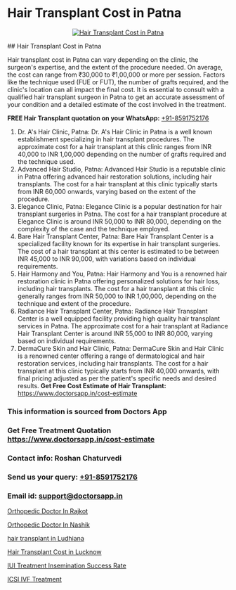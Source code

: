 # Hair Transplant Cost in Patna

<p align="center">
  <a href="https://doctorsapp.co.in/uploads/treatment_image/Finding%20the%20best%20hair%20clinic.jpg">
    <img src="https://doctorsapp.co.in/treatment/hair-transplant" alt="Hair Transplant Cost in Patna">
  </a>
</p>
## Hair Transplant Cost in Patna

Hair transplant cost in Patna can vary depending on the clinic, the surgeon's expertise, and the extent of the procedure needed. On average, the cost can range from ₹30,000 to ₹1,00,000 or more per session. Factors like the technique used (FUE or FUT), the number of grafts required, and the clinic's location can all impact the final cost. It is essential to consult with a qualified hair transplant surgeon in Patna to get an accurate assessment of your condition and a detailed estimate of the cost involved in the treatment.

**FREE Hair Transplant quotation on your WhatsApp:**  [+91-8591752176](https://api.whatsapp.com/send?phone=8591752176)

1) Dr. A's Hair Clinic, Patna: Dr. A's Hair Clinic in Patna is a well known establishment specializing in hair transplant procedures. The approximate cost for a hair transplant at this clinic ranges from INR 40,000 to INR 1,00,000 depending on the number of grafts required and the technique used.
2) Advanced Hair Studio, Patna: Advanced Hair Studio is a reputable clinic in Patna offering advanced hair restoration solutions, including hair transplants. The cost for a hair transplant at this clinic typically starts from INR 60,000 onwards, varying based on the extent of the procedure.
3) Elegance Clinic, Patna: Elegance Clinic is a popular destination for hair transplant surgeries in Patna. The cost for a hair transplant procedure at Elegance Clinic is around INR 50,000 to INR 80,000, depending on the complexity of the case and the technique employed.
4) Bare Hair Transplant Center, Patna: Bare Hair Transplant Center is a specialized facility known for its expertise in hair transplant surgeries. The cost of a hair transplant at this center is estimated to be between INR 45,000 to INR 90,000, with variations based on individual requirements.
5) Hair Harmony and You, Patna: Hair Harmony and You is a renowned hair restoration clinic in Patna offering personalized solutions for hair loss, including hair transplants. The cost for a hair transplant at this clinic generally ranges from INR 50,000 to INR 1,00,000, depending on the technique and extent of the procedure.
6) Radiance Hair Transplant Center, Patna: Radiance Hair Transplant Center is a well equipped facility providing high quality hair transplant services in Patna. The approximate cost for a hair transplant at Radiance Hair Transplant Center is around INR 55,000 to INR 80,000, varying based on individual requirements.
7) DermaCure Skin and Hair Clinic, Patna: DermaCure Skin and Hair Clinic is a renowned center offering a range of dermatological and hair restoration services, including hair transplants. The cost for a hair transplant at this clinic typically starts from INR 40,000 onwards, with final pricing adjusted as per the patient's specific needs and desired results.
**Get Free Cost Estimate of Hair Transplant:** https://www.doctorsapp.in/cost-estimate

### This information is sourced from Doctors App 
### Get Free Treatment Quotation https://www.doctorsapp.in/cost-estimate
### Contact info: Roshan Chaturvedi 
### Send us your query: [+91-8591752176](https://api.whatsapp.com/send?phone=8591752176) 
### Email id: support@doctorsapp.in

[Orthopedic Doctor In Rajkot](https://www.linkedin.com/pulse/orthopedic-doctor-rajkot-knee-replacement-treatment-lesee?trackingId=eJOOiO8crcG8xnq%2BqgFZvA%3D%3D&lipi=urn%3Ali%3Apage%3Ad_flagship3_company_admin%3B%2FMzkEXxJRqGf2zEVBOlEsA%3D%3D)

[Orthopedic Doctor In Nashik](https://www.linkedin.com/pulse/orthopedic-doctor-nashik-doctorsapp-united-arab-emirates-dok7e?trackingId=THM0QSOzU1MT87Dd2T1jSg%3D%3D&lipi=urn%3Ali%3Apage%3Ad_flagship3_company_admin%3BSXrbBuk4SwWZ8nIcZ2zSvw%3D%3D)

[hair transplant in Ludhiana](https://medium.com/@manish632504/hair-transplant-in-ludhiana-f06bec716b5e)

[Hair Transplant Cost in Lucknow](https://medium.com/@devenderrathi97/hair-transplant-cost-in-lucknow-01bac6776a0b)

[IUI Treatment Insemination Success Rate](https://doctors-apps.github.io/doctorsapp/iui-treatment-insemination-success-rate)

[ICSI IVF Treatment](https://doctors-apps.github.io/doctorsapp/icsi-ivf-treatment)

